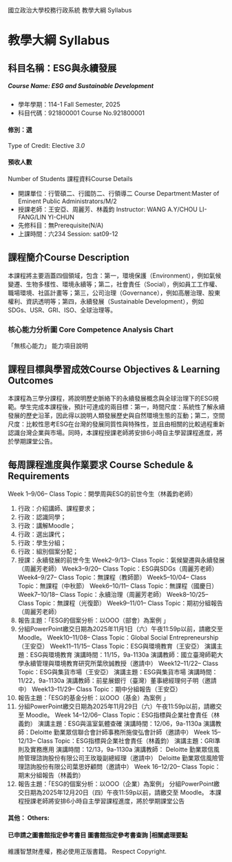 國立政治大學校務行政系統 教學大綱 Syllabus
# 教學大綱 Syllabus
##  科目名稱：ESG與永續發展
#####  Course Name: ESG and Sustainable Development
  * 學年學期：114-1 Fall Semester, 2025 
  * 科目代碼：921800001 Course No.921800001
#### 修別：選
Type of Credit: Elective 
_3.0_
#### 預收人數
Number of Students
課程資料Course Details
  * 開課單位：行管碩二、行國防二、行領導二 Course Department:Master of Eminent Public Administrators/M/2 
  * 授課老師：王安亞、周麗芳、林義鈞 Instructor: WANG A.Y/CHOU LI-FANG/LIN YI-CHUN 
  * 先修科目：無Prerequisite(N/A)
  * 上課時間：六234 Session: sat09-12
##  課程簡介Course Description
本課程將主要涵蓋四個領域，包含：第一，環境保護（Environment），例如氣候變遷、生物多樣性、環境永續等；第二，社會責任（Social），例如員工工作權、職場環境、社區計畫等；第三，公司治理（Governance），例如高層治理、股東權利、資訊透明等；第四，永續發展（Sustainable Development），例如SDGs、USR、GRI、ISO、全球治理等。
###  核心能力分析圖 Core Competence Analysis Chart
「無核心能力」 
能力項目說明
##  課程目標與學習成效Course Objectives & Learning Outcomes 
本課程為三學分課程，將說明歷史脈絡下的永續發展概念與全球治理下的ESG規範。學生完成本課程後，預計可達成的兩目標：第一，時間尺度：系統性了解永續發展的歷史沿革，因此得以說明人類發展歷史與自然環境生態的互動；第二，空間尺度：比較性思考ESG在台灣的發展同質性與特殊性，並且由相關的比較過程重新認識台灣企業與市場。同時，本課程授課老師將安排6小時自主學習課程進度，將於學期課堂公告。
##  每周課程進度與作業要求 Course Schedule & Requirements
Week 1–9/06– Class Topic：開學周與ESG的前世今生（林義鈞老師）
  1. 行政：介紹講師、課程要求；
  2. 行政：認識同學；
  3. 行政：講解Moodle；
  4. 行政：選出課代；
  5. 行政：學生分組；
  6. 行政：組別個案分配；
  7. 授課：永續發展的前世今生
Week2–9/13– Class Topic：氣候變遷與永續發展（周麗芳老師）
Week3–9/20– Class Topic：ESG與SDGs（周麗芳老師）
Week4–9/27– Class Topic：無課程（教師節）
Week5–10/04– Class Topic：無課程（中秋節）
Week6–10/11– Class Topic：無課程（國慶日）
Week7–10/18– Class Topic：永續治理（周麗芳老師）
Week8–10/25– Class Topic：無課程（光復節）
Week9–11/01– Class Topic：期初分組報告（周麗芳老師）
  1. 報告主題：「ESG的個案分析：以OOO（部會）為案例 」
  2. 分組PowerPoint繳交日期為2025年11月1日（六）午夜11:59p以前，請繳交至 Moodle。
Week10–11/08– Class Topic：Global Social Entrepreneurship（王安亞）
Week11–11/15– Class Topic：ESG與環境教育（王安亞）
演講主題：ESG與環境教育
演講時間：11/15，9a-1130a
演講教師：國立臺灣師範大學永續管理與環境教育研究所葉欣誠教授（邀請中）
Week12–11/22– Class Topic：ESG與集貨市場（王安亞）
演講主題：ESG與集貨市場
演講時間：11/22，9a-1130a
演講教師：前星展銀行（臺灣）董事總經理何子明（邀請中）
Week13–11/29– Class Topic：期中分組報告（王安亞）
  1. 報告主題：「ESG的基金分析：以OOO（基金）為案例 」
  2. 分組PowerPoint繳交日期為2025年11月29日（六）午夜11:59p以前，請繳交至 Moodle。
Week 14–12/06– Class Topic：ESG指標與企業社會責任（林義鈞）
演講主題：ESG與溫室氣體查確
演講時間：12/06，9a-1130a
演講教師：Deloitte 勤業眾信聯合會計師事務所施俊弘會計師（邀請中）
Week 15–12/13– Class Topic：ESG指標與企業社會責任（林義鈞）
演講主題：GRI準則及實務應用
演講時間：12/13，9a-1130a
演講教師：
Deloitte 勤業眾信風險管理諮詢股份有限公司王玫璇副總經理（邀請中）
Deloitte 勤業眾信風險管理諮詢股份有限公司葉思妤顧問（邀請中）
Week 16–12/20– Class Topic：期末分組報告（林義鈞）
  1. 報告主題：「ESG的個案分析：以OOO（企業）為案例」
分組PowerPoint繳交日期為2025年12月20日（四）午夜11:59p以前，請繳交至 Moodle。
本課程授課老師將安排6小時自主學習課程進度，將於學期課堂公告
####  其他： Others:
####  已申請之圖書館指定參考書目  圖書館指定參考書查詢 |相關處理要點
維護智慧財產權，務必使用正版書籍。 Respect Copyright.
